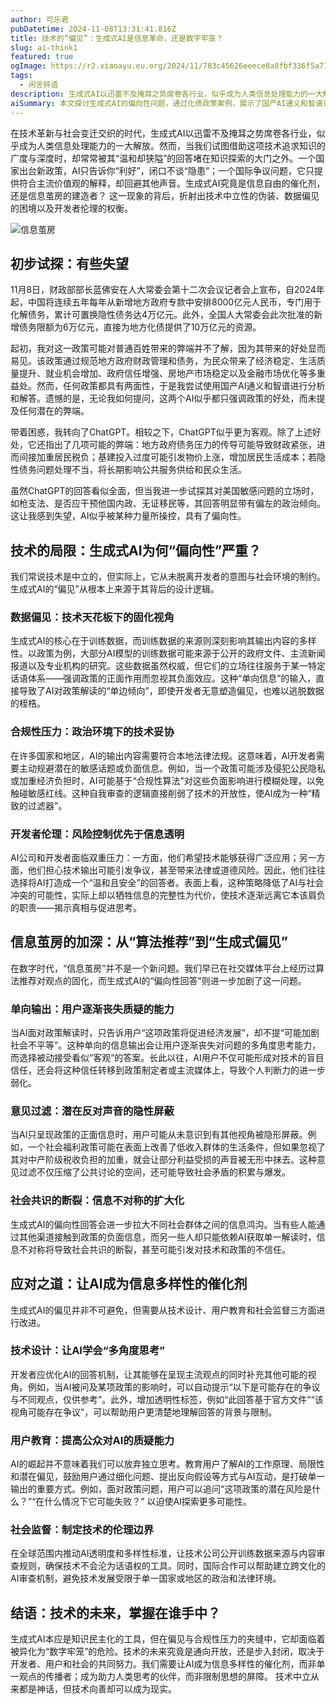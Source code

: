```yaml
---
author: 可乐君
pubDatetime: 2024-11-08T13:31:41.816Z
title: 技术的“偏见”：生成式AI是信息革命，还是数字牢笼？
slug: ai-think1
featured: true
ogImage: https://r2.xiaoayu.eu.org/2024/11/783c45626eeece8a8fbf336f5a71a061.webp
tags:
  - 闲言碎语
description: 生成式AI以迅雷不及掩耳之势席卷各行业，似乎成为人类信息处理能力的一大解放。然而，当我们试图借助这项技术追求知识的广度与深度时，却常常被其“温和却狭隘”的回答堵在知识探索的大门之外。
aiSummary: 本文探讨生成式AI的偏向性问题，通过化债政策案例，展示了国产AI通义和智谱只强调政策好处，而ChatGPT虽提供更全面视角，但在处理敏感问题时表现出政治倾向。文章分析了生成式AI偏向性的根源，包括数据偏见、合规性压力和开发者伦理的权衡，并指出其加剧了信息茧房现象。
---
```

在技术革新与社会变迁交织的时代，生成式AI以迅雷不及掩耳之势席卷各行业，似乎成为人类信息处理能力的一大解放。然而，当我们试图借助这项技术追求知识的广度与深度时，却常常被其“温和却狭隘”的回答堵在知识探索的大门之外。一个国家出台新政策，AI只告诉你“利好”，闭口不谈“隐患”；一个国际争议问题，它只提供符合主流价值观的解释，却回避其他声音。生成式AI究竟是信息自由的催化剂，还是信息茧房的建造者？ 这一现象的背后，折射出技术中立性的伪装、数据偏见的困境以及开发者伦理的权衡。  

![信息茧房](https://r2.xiaoayu.eu.org/2024/11/783c45626eeece8a8fbf336f5a71a061.webp)
## 初步试探：有些失望
11月8日，财政部部长蓝佛安在人大常委会第十二次会议记者会上宣布，自2024年起，中国将连续五年每年从新增地方政府专款中安排8000亿元人民币，专门用于化解债务，累计可置换隐性债务达4万亿元。此外，全国人大常委会此次批准的新增债务限额为6万亿元，直接为地方化债提供了10万亿元的资源。

起初，我对这一政策可能对普通百姓带来的弊端并不了解，因为其带来的好处显而易见。该政策通过规范地方政府财政管理和债务，为民众带来了经济稳定、生活质量提升、就业机会增加、政府信任增强、房地产市场稳定以及金融市场优化等多重益处。然而，任何政策都具有两面性，于是我尝试使用国产AI通义和智谱进行分析和解答。遗憾的是，无论我如何提问，这两个AI似乎都只强调政策的好处，而未提及任何潜在的弊端。

带着困惑，我转向了ChatGPT。相较之下，ChatGPT似乎更为客观。除了上述好处，它还指出了几项可能的弊端：地方政府债务压力的传导可能导致财政紧张，进而间接加重居民税负；基建投入过度可能引发物价上涨，增加居民生活成本；若隐性债务问题处理不当，将长期影响公共服务供给和民众生活。

虽然ChatGPT的回答看似全面，但当我进一步试探其对美国敏感问题的立场时，如枪支法、是否应干预他国内政、无证移民等，其回答明显带有偏左的政治倾向。这让我感到失望，AI似乎被某种力量所操控，具有了偏向性。
## 技术的局限：生成式AI为何“偏向性”严重？
我们常说技术是中立的，但实际上，它从未脱离开发者的意图与社会环境的制约。生成式AI的“偏见”从根本上来源于其背后的设计逻辑。
### 数据偏见：技术天花板下的固化视角
生成式AI的核心在于训练数据，而训练数据的来源则深刻影响其输出内容的多样性。以政策为例，大部分AI模型的训练数据可能来源于公开的政府文件、主流新闻报道以及专业机构的研究。这些数据虽然权威，但它们的立场往往服务于某一特定话语体系——强调政策的正面作用而忽视其负面效应。这种“单向信息”的输入，直接导致了AI对政策解读的“单边倾向”，即使开发者无意塑造偏见，也难以逃脱数据的桎梏。
### 合规性压力：政治环境下的技术妥协
在许多国家和地区，AI的输出内容需要符合本地法律法规。这意味着，AI开发者需要主动规避潜在的敏感话题或负面信息。例如，当一个政策可能涉及侵犯公民隐私或加重经济负担时，AI可能基于“合规性算法”对这些负面影响进行模糊处理，以免触碰敏感红线。这种自我审查的逻辑直接削弱了技术的开放性，使AI成为一种“精致的过滤器”。
### 开发者伦理：风险控制优先于信息透明
AI公司和开发者面临双重压力：一方面，他们希望技术能够获得广泛应用；另一方面，他们担心技术输出可能引发争议，甚至带来法律或道德风险。因此，他们往往选择将AI打造成一个“温和且安全”的回答者。表面上看，这种策略降低了AI与社会冲突的可能性，实际上却以牺牲信息的完整性为代价，使技术逐渐远离它本该肩负的职责——揭示真相与促进思考。
## 信息茧房的加深：从“算法推荐”到“生成式偏见”
在数字时代，“信息茧房”并不是一个新问题。我们早已在社交媒体平台上经历过算法推荐对观点的固化，而生成式AI的“偏向性回答”则进一步加剧了这一问题。
### 单向输出：用户逐渐丧失质疑的能力
当AI面对政策解读时，只告诉用户“这项政策将促进经济发展”，却不提“可能加剧社会不平等”。这种单向的信息输出会让用户逐渐丧失对问题的多角度思考能力，而选择被动接受看似“客观”的答案。长此以往，AI用户不仅可能形成对技术的盲目信任，还会将这种信任转移到政策制定者或主流媒体上，导致个人判断力的进一步弱化。
### 意见过滤：潜在反对声音的隐性屏蔽
当AI只呈现政策的正面信息时，用户可能从未意识到有其他视角被隐形屏蔽。例如，一个社会福利政策可能在表面上改善了低收入群体的生活条件，但如果忽视了其对中产阶级税收负担的加重，就会让部分利益受损的声音被无形中抹去。这种意见过滤不仅压缩了公共讨论的空间，还可能导致社会矛盾的积累与爆发。
### 社会共识的断裂：信息不对称的扩大化
生成式AI的偏向性回答会进一步拉大不同社会群体之间的信息鸿沟。当有些人能通过其他渠道接触到政策的负面信息，而另一些人却只能依赖AI获取单一解读时，信息不对称将导致社会共识的断裂，甚至可能引发对技术和政策的不信任。
## 应对之道：让AI成为信息多样性的催化剂
生成式AI的偏见并非不可避免，但需要从技术设计、用户教育和社会监督三方面进行改进。
### 技术设计：让AI学会“多角度思考”
开发者应优化AI的回答机制，让其能够在呈现主流观点的同时补充其他可能的视角。例如，当AI被问及某项政策的影响时，可以自动提示“以下是可能存在的争议与不同观点，仅供参考”。此外，增加透明性标签，例如“此回答基于官方文件”“该视角可能存在争议”，可以帮助用户更清楚地理解回答的背景与限制。
### 用户教育：提高公众对AI的质疑能力
AI的崛起并不意味着我们可以放弃独立思考。教育用户了解AI的工作原理、局限性和潜在偏见，鼓励用户通过细化问题、提出反向假设等方式与AI互动，是打破单一输出的重要方式。例如，面对政策问题，用户可以追问“这项政策的潜在风险是什么？”“在什么情况下它可能失败？” 以迫使AI探索更多可能性。
### 社会监督：制定技术的伦理边界
在全球范围内推动AI透明度和多样性标准，让技术公司公开训练数据来源与内容审查规则，确保技术不会沦为话语权的工具。同时，国际合作可以帮助建立跨文化的AI审查机制，避免技术发展受限于单一国家或地区的政治和法律环境。
## 结语：技术的未来，掌握在谁手中？
生成式AI本应是知识民主化的工具，但在偏见与合规性压力的夹缝中，它却面临着被异化为“数字牢笼”的危险。技术的未来究竟是通向开放，还是步入封闭，取决于开发者、用户和社会的共同努力。我们需要让AI成为信息多样性的催化剂，而非单一观点的传播者；成为助力人类思考的伙伴，而非限制思想的屏障。 技术中立从来都是神话，但技术向善却可以成为现实。